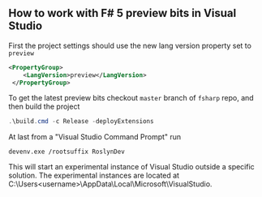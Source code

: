 ## How to work with F# 5 preview bits in Visual Studio

First the project settings should use the new lang version property set to `preview`

```xml
<PropertyGroup>
    <LangVersion>preview</LangVersion>
 </PropertyGroup>
 ```

To get the latest preview bits checkout `master` branch of `fsharp` repo, and then
build the project

```powershell
.\build.cmd -c Release -deployExtensions
```

At last from a "Visual Studio Command Prompt" run

```
devenv.exe /rootsuffix RoslynDev
```

This will start an experimental instance of Visual Studio outside a specific solution. The experimental instances are located at C:\Users\<username>\AppData\Local\Microsoft\VisualStudio.